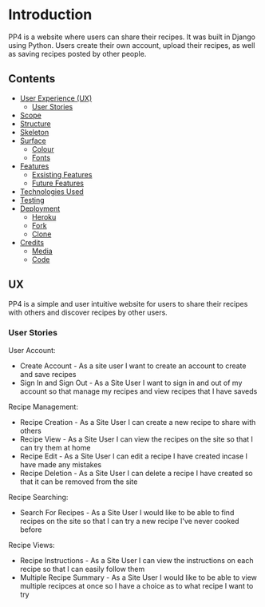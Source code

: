 # Introduction

PP4 is a website where users can share their recipes. It was built in Django using Python. Users create their own account, upload their recipes, as well as saving recipes posted by other people.

## Contents
* [User Experience (UX)](#UX)
    * [User Stories](#User-Stories)
* [Scope](#Scope)
* [Structure](#Structure)
* [Skeleton](#Skeleton)
* [Surface](#Surface)
    * [Colour](#Colour)
    * [Fonts](#Fonts)
* [Features](#Features)
    * [Exsisting Features](#Exsisting-Features)
    * [Future Features](#Future-Features)
* [Technologies Used](#Technologies-Used)
* [Testing](#Testing)
* [Deployment](#Deployment)
    * [Heroku](#Heroku)
    * [Fork](#Fork)
    * [Clone](#Clone)
* [Credits](#Credits)
    * [Media](#Media)
    * [Code](#Code)


## UX
PP4 is a simple and user intuitive website for users to share their recipes with others and discover recipes by other users. 

### User Stories 
User Account: 
* Create Account - As a site user I want to create an account to create and save recipes
* Sign In and Sign Out - As a Site User I want to sign in and out of my account so that manage my recipes and view recipes that I have saveds

Recipe Management:
* Recipe Creation - As a Site User I can create a new recipe to share with others
* Recipe View - As a Site User I can view the recipes on the site so that I can try them at home
* Recipe Edit - As a Site User I can edit a recipe I have created incase I have made any mistakes
* Recipe Deletion - As a Site User I can delete a recipe I have created so that it can be removed from the site

Recipe Searching:
* Search For Recipes - As a Site User I would like to be able to find recipes on the site so that I can try a new recipe I've never cooked before

Recipe Views:
* Recipe Instructions - As a Site User I can view the instructions on each recipe so that I can easily follow them
* Multiple Recipe Summary -  As a Site User I would like to be able to view multiple recipces at once so I have a choice as to what recipe I want to try

